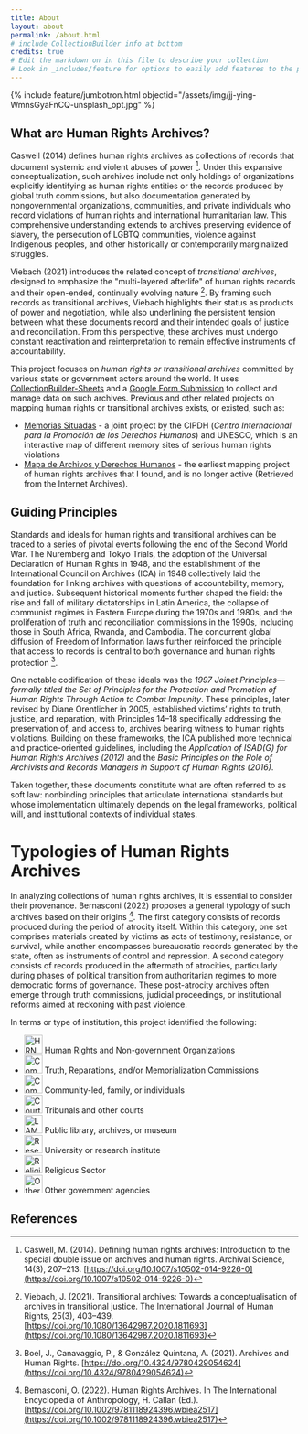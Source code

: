 ```yaml
---
title: About
layout: about
permalink: /about.html
# include CollectionBuilder info at bottom
credits: true
# Edit the markdown on in this file to describe your collection
# Look in _includes/feature for options to easily add features to the page
---
```


{% include feature/jumbotron.html objectid="/assets/img/jj-ying-WmnsGyaFnCQ-unsplash_opt.jpg" %}

## What are Human Rights Archives?

Caswell (2014) defines human rights archives as collections of records that document systemic and violent abuses of power [^1]. Under this expansive conceptualization, such archives include not only holdings of organizations explicitly identifying as human rights entities or the records produced by global truth commissions, but also documentation generated by nongovernmental organizations, communities, and private individuals who record violations of human rights and international humanitarian law. This comprehensive understanding extends to archives preserving evidence of slavery, the persecution of LGBTQ communities, violence against Indigenous peoples, and other historically or contemporarily marginalized struggles.

Viebach (2021) introduces the related concept of *transitional archives*, designed to emphasize the "multi-layered afterlife" of human rights records and their open-ended, continually evolving nature [^2]. By framing such records as transitional archives, Viebach highlights their status as products of power and negotiation, while also underlining the persistent tension between what these documents record and their intended goals of justice and reconciliation. From this perspective, these archives must undergo constant reactivation and reinterpretation to remain effective instruments of accountability.

This project focuses on *human rights or transitional archives* committed by various state or government actors around the world. It uses [CollectionBuilder-Sheets](https://collectionbuilder.github.io/sheets/) and a [Google Form Submission](https://bit.ly/hr-archives/) to collect and manage data on such archives. Previous and other related projects on mapping human rights or transitional archives exists, or existed, such as:
- [Memorias Situadas](https://www.cipdh.gob.ar/memorias-situadas/en/) - a joint project by the CIPDH (*Centro Internacional para la Promoción de los Derechos Humanos*) and UNESCO, which is an interactive map of different memory sites of serious human rights violations
- [Mapa de Archivos y Derechos Humanos](https://web.archive.org/web/20160305043212/http://archivistica.net/archivos_derechos_humanos.htm) - the earliest mapping project of human rights archives that I found, and is no longer active (Retrieved from the Internet Archives).

## Guiding Principles

Standards and ideals for human rights and transitional archives can be traced to a series of pivotal events following the end of the Second World War. The Nuremberg and Tokyo Trials, the adoption of the Universal Declaration of Human Rights in 1948, and the establishment of the International Council on Archives (ICA) in 1948 collectively laid the foundation for linking archives with questions of accountability, memory, and justice. Subsequent historical moments further shaped the field: the rise and fall of military dictatorships in Latin America, the collapse of communist regimes in Eastern Europe during the 1970s and 1980s, and the proliferation of truth and reconciliation commissions in the 1990s, including those in South Africa, Rwanda, and Cambodia. The concurrent global diffusion of Freedom of Information laws further reinforced the principle that access to records is central to both governance and human rights protection [^3].

One notable codification of these ideals was the *1997 Joinet Principles—formally titled the Set of Principles for the Protection and Promotion of Human Rights Through Action to Combat Impunity*. These principles, later revised by Diane Orentlicher in 2005, established victims’ rights to truth, justice, and reparation, with Principles 14–18 specifically addressing the preservation of, and access to, archives bearing witness to human rights violations. Building on these frameworks, the ICA published more technical and practice-oriented guidelines, including the *Application of ISAD(G) for Human Rights Archives (2012)* and the *Basic Principles on the Role of Archivists and Records Managers in Support of Human Rights (2016)*.

Taken together, these documents constitute what are often referred to as soft law: nonbinding principles that articulate international standards but whose implementation ultimately depends on the legal frameworks, political will, and institutional contexts of individual states.

# Typologies of Human Rights Archives
In analyzing collections of human rights archives, it is essential to consider their provenance. Bernasconi (2022) proposes a general typology of such archives based on their origins [^4]. The first category consists of records produced during the period of atrocity itself. Within this category, one set comprises materials created by victims as acts of testimony, resistance, or survival, while another encompasses bureaucratic records generated by the state, often as instruments of control and repression. A second category consists of records produced in the aftermath of atrocities, particularly during phases of political transition from authoritarian regimes to more democratic forms of governance. These post-atrocity archives often emerge through truth commissions, judicial proceedings, or institutional reforms aimed at reckoning with past violence.

In terms or type of institution, this project identified the following:

- <img src="{{ '/assets/map-icons/hrngo.png' | relative_url }}" alt="HRNGO icon" width="32"> Human Rights and Non-government Organizations
- <img src="{{ '/assets/map-icons/commissions.png' | relative_url }}" alt="Commissions icon" width="32"> Truth, Reparations, and/or Memorialization Commissions
- <img src="{{ '/assets/map-icons/community.png' | relative_url }}" alt="Community icon" width="32"> Community-led, family, or individuals
- <img src="{{ '/assets/map-icons/court.png' | relative_url }}" alt="Court icon" width="32"> Tribunals and other courts
- <img src="{{ '/assets/map-icons/lam.png' | relative_url }}" alt="LAM icon" width="32"> Public library, archives, or museum
- <img src="{{ '/assets/map-icons/research.png' | relative_url }}" alt="Research icon" width="32"> University or research institute
- <img src="{{ '/assets/map-icons/religious.png' | relative_url }}" alt="Religious icon" width="32"> Religious Sector
- <img src="{{ '/assets/map-icons/othergov.png' | relative_url }}" alt="Other Government icon" width="32"> Other government agencies


## References

[^1]: Caswell, M. (2014). Defining human rights archives: Introduction to the special double issue on archives and human rights. Archival Science, 14(3), 207–213. [https://doi.org/10.1007/s10502-014-9226-0](https://doi.org/10.1007/s10502-014-9226-0)

[^2]: Viebach, J. (2021). Transitional archives: Towards a conceptualisation of archives in transitional justice. The International Journal of Human Rights, 25(3), 403–439. [https://doi.org/10.1080/13642987.2020.1811693](https://doi.org/10.1080/13642987.2020.1811693)

[^3]: Boel, J., Canavaggio, P., & González Quintana, A. (2021). Archives and Human Rights. [https://doi.org/10.4324/9780429054624](https://doi.org/10.4324/9780429054624)

[^4]: Bernasconi, O. (2022). Human Rights Archives. In The International Encyclopedia of Anthropology, H. Callan (Ed.). [https://doi.org/10.1002/9781118924396.wbiea2517](https://doi.org/10.1002/9781118924396.wbiea2517)

